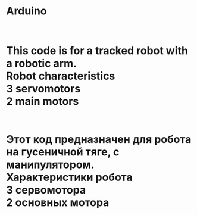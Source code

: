# Arduino
<H1>
<br>This code is for a tracked robot with a robotic arm.
<br>Robot characteristics
<br>3 servomotors
<br>2 main motors
<br>
<br>
<br>Этот код предназначен для робота на гусеничной тяге, с манипулятором.
<br>Характеристики робота 
<br>3 сервомотора
<br>2 основных мотора
</H1>

